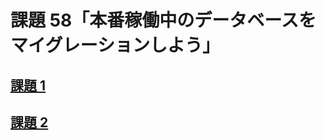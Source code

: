 # 課題 58「本番稼働中のデータベースをマイグレーションしよう」

<!-- START doctoc -->
<!-- END doctoc -->

## [課題 1](./task_1)

## [課題 2](./task_2)
